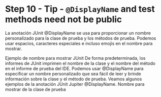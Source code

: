 # Step 10 - Tip - `@DisplayName` and test methods need not be public

La anotación JUnit @DisplayName se usa para proporcionar un nombre personalizado para la clase de prueba y los métodos de prueba. Podemos usar espacios, caracteres especiales e incluso emojis en el nombre para mostrar.

Ejemplo de nombre para mostrar JUnit
De forma predeterminada, los informes de JUnit imprimen el nombre de la clase y el nombre del método en el informe de prueba del IDE. Podemos usar @DisplayName para especificar un nombre personalizado que sea fácil de leer y brinde información sobre la clase y el método de prueba. Veamos algunos ejemplos de la anotación JUnit Jupiter @DisplayName. Nombre para mostrar de la clase de prueba
